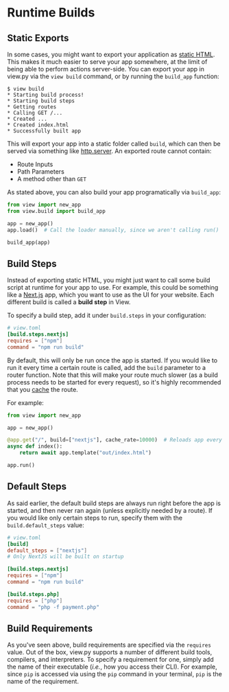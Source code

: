 # Runtime Builds

## Static Exports

In some cases, you might want to export your application as [static HTML](https://en.wikipedia.org/wiki/Static_web_page). This makes it much easier to serve your app somewhere, at the limit of being able to perform actions server-side. You can export your app in view.py via the `view build` command, or by running the `build_app` function:

```
$ view build
* Starting build process!
* Starting build steps
* Getting routes
* Calling GET /...
* Created ...
* Created index.html
* Successfully built app
```

This will export your app into a static folder called `build`, which can then be served via something like [http.server](https://docs.python.org/3/library/http.server.html). An exported route cannot contain:

- Route Inputs
- Path Parameters
- A method other than `GET`

As stated above, you can also build your app programatically via `build_app`:

```py
from view import new_app
from view.build import build_app

app = new_app()
app.load()  # Call the loader manually, since we aren't calling run()

build_app(app)
```

## Build Steps

Instead of exporting static HTML, you might just want to call some build script at runtime for your app to use. For example, this could be something like a [Next.js](https://nextjs.org) app, which you want to use as the UI for your website. Each different build is called a **build step** in View.

To specify a build step, add it under `build.steps` in your configuration:

```toml
# view.toml
[build.steps.nextjs]
requires = ["npm"]
command = "npm run build"
```

By default, this will only be run once the app is started. If you would like to run it every time a certain route is called, add the `build` parameter to a router function. Note that this will make your route much slower (as a build process needs to be started for every request), so it's highly recommended that you [cache](https://view.zintensity.dev/building-projects/responses/#caching) the route.

For example:

```py
from view import new_app

app = new_app()

@app.get("/", build=["nextjs"], cache_rate=10000)  # Reloads app every 10,000 requests
async def index():
    return await app.template("out/index.html")

app.run()
```

## Default Steps

As said earlier, the default build steps are always run right before the app is started, and then never ran again (unless explicitly needed by a route). If you would like only certain steps to run, specify them with the `build.default_steps` value:

```toml
# view.toml
[build]
default_steps = ["nextjs"]
# Only NextJS will be built on startup

[build.steps.nextjs]
requires = ["npm"]
command = "npm run build"

[build.steps.php]
requires = ["php"]
command = "php -f payment.php"
```

## Build Requirements

As you've seen above, build requirements are specified via the `requires` value. Out of the box, view.py supports a number of different build tools, compilers, and interpreters. To specify a requirement for one, simply add the name of their executable (*i.e.*, how you access their CLI). For example, since `pip` is accessed via using the `pip` command in your terminal, `pip` is the name of the requirement.


